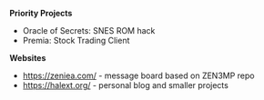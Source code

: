 **Priority Projects**
  + Oracle of Secrets: SNES ROM hack
  + Premia: Stock Trading Client

**Websites**
  + https://zeniea.com/ - message board based on ZEN3MP repo
  + https://halext.org/ - personal blog and smaller projects
